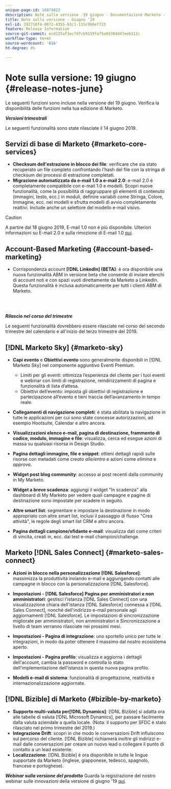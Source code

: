 ```yaml
---
unique-page-id: 18874822
description: Note sulla versione -19 giugno - Documentazione Marketo - Documentazione del prodotto
title: Note sulla versione - Giugno '19
exl-id: 292710f4-0072-4355-93c1-115c9b0ef723
feature: Release Information
source-git-commit: ecd225af3ecfd7cb9159faf5a9d384d47ee6312c
workflow-type: tm+mt
source-wordcount: '616'
ht-degree: 0%

---
```


# Note sulla versione: 19 giugno {#release-notes-june}

Le seguenti funzioni sono incluse nella versione del 19 giugno. Verifica la disponibilità delle funzioni nella tua edizione di Marketo.

**_Versioni trimestrali_**

Le seguenti funzionalità sono state rilasciate il 14 giugno 2019.

## Servizi di base di Marketo {#marketo-core-services}

* **Checksum dell&#39;estrazione in blocco dei file**: verificare che sia stato recuperato un file completo confrontando l&#39;hash del file con la stringa di checksum dei processi di estrazione completati.
* **Migrazione automatizzata da e-mail 1.0 a e-mail 2.0**: e-mail 2.0 è completamente compatibile con e-mail 1.0 e modelli. Scopri nuove funzionalità, come la possibilità di raggruppare gli elementi di contenuto (immagini, testo, ecc.) in moduli, definire variabili come Stringa, Colore, Immagine, ecc. nei modelli e sfrutta modelli di avvio completamente reattivi. Include anche un selettore del modello e-mail visivo.

>[!CAUTION]
>
>A partire dal 18 giugno 2019, E-mail 1.0 non è più disponibile. Ulteriori informazioni su E-mail 2.0 e sulla rimozione di E-mail 1.0 [qui](https://nation.marketo.com/docs/DOC-7038).

## Account-Based Marketing {#account-based-marketing}

* Corrispondenza account **[!DNL LinkedIn] (BETA)**: è ora disponibile una nuova funzionalità ABM in versione beta che consente di inviare elenchi di account noti e con spazi vuoti direttamente da Marketo a LinkedIn. Questa funzionalità è inclusa automaticamente per tutti i clienti ABM di Marketo.

<br> 

**_Rilascio nel corso del trimestre_**

Le seguenti funzionalità dovrebbero essere rilasciate nel corso del secondo trimestre del calendario e all&#39;inizio del terzo trimestre del 2019.

## [!DNL Marketo Sky] {#marketo-sky}

* **Capi evento** e **Obiettivi evento** sono generalmente disponibili in [!DNL Marketo Sky] nel componente aggiuntivo Eventi Premium.

   * Limiti per gli eventi: ottimizza l’esperienza del cliente per i tuoi eventi e webinar con limiti di registrazione, reindirizzamenti di pagina e funzionalità di lista d’attesa.
   * Obiettivi dell’evento: imposta gli obiettivi di registrazione e partecipazione all’evento e tieni traccia dell’avanzamento in tempo reale.

* **Collegamenti di navigazione completi**: è stata abilitata la navigazione in tutte le applicazioni per cui sono state concesse autorizzazioni, ad esempio Hootsuite, Calendar e altro ancora.
* **Visualizzazioni elenco e-mail, pagina di destinazione, frammento di codice, modulo, immagine e file**: visualizza, cerca ed esegue azioni di massa su qualsiasi risorsa in Design Studio.
* **Pagina dettagli immagine, file e snippet**: ottieni dettagli rapidi sulle risorse con metadati come _creato alle/entro_ e azioni come _elimina_ e _approva_.
* **Widget post blog community**: accesso ai post recenti dalla community in My Marketo.
* **Widget a breve scadenza**: aggiungi il widget &quot;In scadenza&quot; alla dashboard di My Marketo per vedere quali campagne e pagine di destinazione sono impostate per scadere in seguito.
* **Altre smart list**: segmentare e impostare la destinazione in modo appropriato con altre smart list, inclusi il passaggio di flusso &quot;Crea attività&quot;, le regole degli smart list CRM e altro ancora.
* **Pagina dettagli campione/sfidante e-mail**: visualizza dati come criteri di vincita, creati in, ecc. dai test e-mail champion/challenge.

## Marketo [!DNL Sales Connect] {#marketo-sales-connect}

* **Azioni in blocco nella personalizzazione [!DNL Salesforce]**: massimizza la produttività inviando e-mail e aggiungendo contatti alle campagne in blocco con la personalizzazione [!DNL Salesforce].
* **Impostazioni - [!DNL Salesforce] Pagina per amministratori e non amministratori**: gestisci l&#39;istanza [!DNL Sales Connect] con una visualizzazione chiara dell&#39;istanza [!DNL Salesforce] connessa a [!DNL Sales Connect], nonché dell&#39;indirizzo e-mail personale agli aggiornamenti [!DNL Salesforce]. Le impostazioni di sincronizzazione migliorate per amministratori, non amministratori e Sincronizzazione a livello di team verranno rilasciate nei prossimi mesi.
* **Impostazioni - Pagina di integrazione**: uno sportello unico per tutte le integrazioni, in modo da poter ottenere il massimo dal nostro ecosistema aperto.
* **Impostazioni - Pagina profilo**: visualizza e aggiorna i dettagli dell&#39;account, cambia la password e controlla lo stato dell&#39;implementazione dell&#39;istanza in questa nuova pagina profilo.

* **Modelli e-mail di sistema**: funzionalità di progettazione, reattività e internazionalizzazione aggiornate.

## [!DNL Bizible] di Marketo {#bizible-by-marketo}

* **Supporto multi-valuta per[!DNL Dynamics]**: [!DNL Bizible] si adatta ora alle tabelle di valuta [!DNL Microsoft Dynamics], per passare facilmente dalla valuta aziendale a quella locale. (Nota: il supporto per SFDC è stato rilasciato nel primo trimestre del 2019.)
* **Integrazione Drift**: scopri in che modo le conversazioni Drift influiscono sul percorso del cliente. [!DNL Bizible] richiamerà inoltre gli indirizzi e-mail dalle conversazioni per creare un nuovo lead o collegare il punto di contatto a un lead esistente.
* **Localizzazione**: [!DNL Bizible] è ora disponibile in tutte le lingue supportate da Marketo (inglese, giapponese, tedesco, spagnolo, francese e portoghese).

***Webinar sulla versione del prodotto*** Guarda la registrazione del nostro webinar sulle innovazioni della versione di giugno &#39;19 [qui](https://engage.marketo.com/Marketo-June-Product-Release-2019-On-Demand.html).
